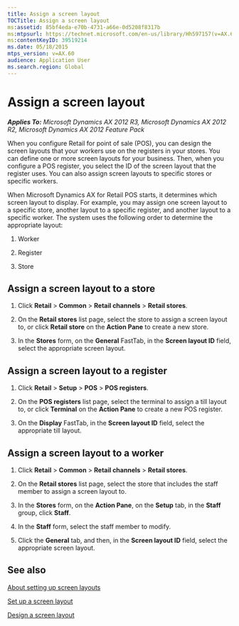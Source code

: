 ```yaml
---
title: Assign a screen layout
TOCTitle: Assign a screen layout
ms:assetid: 85bf4eda-e70b-4731-a66e-0d5208f8317b
ms:mtpsurl: https://technet.microsoft.com/en-us/library/Hh597157(v=AX.60)
ms:contentKeyID: 39519214
ms.date: 05/18/2015
mtps_version: v=AX.60
audience: Application User
ms.search.region: Global
---
```


# Assign a screen layout 


_**Applies To:** Microsoft Dynamics AX 2012 R3, Microsoft Dynamics AX 2012 R2, Microsoft Dynamics AX 2012 Feature Pack_

When you configure Retail for point of sale (POS), you can design the screen layouts that your workers use on the registers in your stores. You can define one or more screen layouts for your business. Then, when you configure a POS register, you select the ID of the screen layout that the register uses. You can also assign screen layouts to specific stores or specific workers.

When Microsoft Dynamics AX for Retail POS starts, it determines which screen layout to display. For example, you may assign one screen layout to a specific store, another layout to a specific register, and another layout to a specific worker. The system uses the following order to determine the appropriate layout:

1.  Worker

2.  Register

3.  Store

## Assign a screen layout to a store

1.  Click **Retail** \> **Common** \> **Retail channels** \> **Retail stores**.

2.  On the **Retail stores** list page, select the store to assign a screen layout to, or click **Retail store** on the **Action Pane** to create a new store.

3.  In the **Stores** form, on the **General** FastTab, in the **Screen layout ID** field, select the appropriate screen layout.

## Assign a screen layout to a register

1.  Click **Retail** \> **Setup** \> **POS** \> **POS registers**.

2.  On the **POS registers** list page, select the terminal to assign a till layout to, or click **Terminal** on the **Action Pane** to create a new POS register.

3.  On the **Display** FastTab, in the **Screen layout ID** field, select the appropriate till layout.

## Assign a screen layout to a worker

1.  Click **Retail** \> **Common** \> **Retail channels** \> **Retail stores**.

2.  On the **Retail stores** list page, select the store that includes the staff member to assign a screen layout to.

3.  In the **Stores** form, on the **Action Pane**, on the **Setup** tab, in the **Staff** group, click **Staff**.

4.  In the **Staff** form, select the staff member to modify.

5.  Click the **General** tab, and then, in the **Screen layout ID** field, select the appropriate screen layout.

## See also

[About setting up screen layouts](about-setting-up-screen-layouts.md)

[Set up a screen layout](set-up-a-screen-layout.md)

[Design a screen layout](design-a-screen-layout.md)

  


